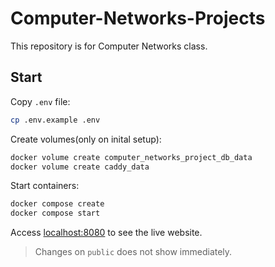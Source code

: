 # Computer-Networks-Projects

This repository is for Computer Networks class.

## Start

Copy `.env` file:

```bash
cp .env.example .env
```

Create volumes(only on inital setup):

```bash
docker volume create computer_networks_project_db_data
docker volume create caddy_data
```

Start containers:

```bash
docker compose create
docker compose start
```

Access [localhost:8080](http://localhost:8080) to see the live website.

> Changes on `public` does not show immediately.
